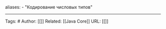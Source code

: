 aliases: 
	- "Кодирование числовых типов"


---
Tags: #
Author: [[]]
Related: [[Java Core]]
URL: [[]]